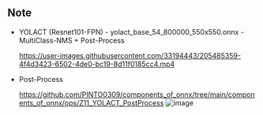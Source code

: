 ## Note

- YOLACT (Resnet101-FPN) - yolact_base_54_800000_550x550.onnx - MultiClass-NMS + Post-Process

  https://user-images.githubusercontent.com/33194443/205485359-4f4d3423-6502-4de0-bc19-8d11f0185cc4.mp4

- Post-Process

  https://github.com/PINTO0309/components_of_onnx/tree/main/components_of_onnx/ops/Z11_YOLACT_PostProcess
  ![image](https://user-images.githubusercontent.com/33194443/205787867-2ba358fe-ee97-4dc6-8577-85d99125b0a4.png)

